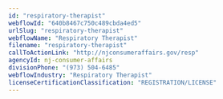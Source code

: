 ```yaml
---
id: "respiratory-therapist"
webflowId: "640b8467c750c489cbda4ed5"
urlSlug: "respiratory-therapist"
webflowName: "Respiratory Therapist"
filename: "respiratory-therapist"
callToActionLink: "http://njconsumeraffairs.gov/resp"
agencyId: nj-consumer-affairs
divisionPhone: "(973) 504-6485"
webflowIndustry: "Respiratory Therapist"
licenseCertificationClassification: "REGISTRATION/LICENSE"
---
```

